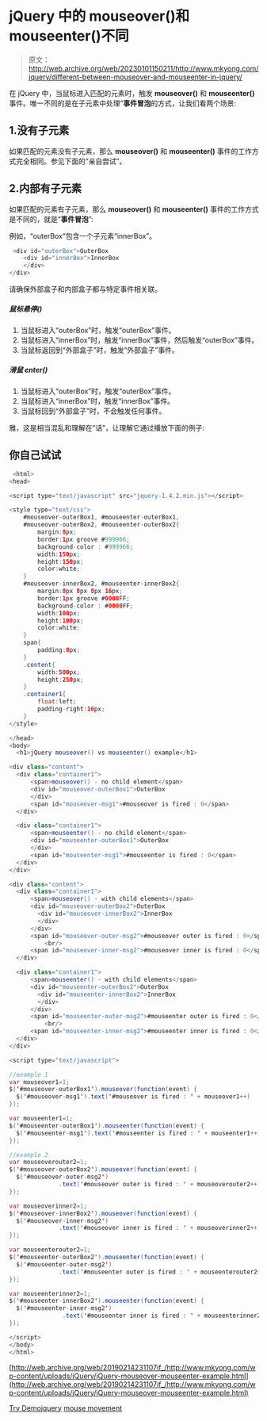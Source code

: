 # jQuery 中的 mouseover()和 mouseenter()不同

> 原文：<http://web.archive.org/web/20230101150211/http://www.mkyong.com/jquery/different-between-mouseover-and-mouseenter-in-jquery/>

在 jQuery 中，当鼠标进入匹配的元素时，触发 **mouseover()** 和 **mouseenter()** 事件。唯一不同的是在子元素中处理“**事件冒泡**的方式，让我们看两个场景:

## 1.没有子元素

如果匹配的元素没有子元素，那么 **mouseover()** 和 **mouseenter()** 事件的工作方式完全相同。参见下面的“亲自尝试”。

 ## 2.内部有子元素

如果匹配的元素有子元素，那么 **mouseover()** 和 **mouseenter()** 事件的工作方式是不同的，就是“**事件冒泡**”:

例如，“outerBox”包含一个子元素“innerBox”。

```java
 <div id="outerBox">OuterBox
	<div id="innerBox">InnerBox
	</div>
</div> 
```

请确保外部盒子和内部盒子都与特定事件相关联。

##### 鼠标悬停()

1.  当鼠标进入“outerBox”时，触发“outerBox”事件。
2.  当鼠标进入“innerBox”时，触发“innerBox”事件，然后触发“outerBox”事件。
3.  当鼠标返回到“外部盒子”时，触发“外部盒子”事件。

##### 滑鼠 enter()

1.  当鼠标进入“outerBox”时，触发“outerBox”事件。
2.  当鼠标进入“innerBox”时，触发“innerBox”事件。
3.  当鼠标回到“外部盒子”时，不会触发任何事件。

雅，这是相当混乱和理解在“话”，让理解它通过播放下面的例子:

 ## 你自己试试

```java
 <html>
<head>

<script type="text/javascript" src="jquery-1.4.2.min.js"></script>

<style type="text/css">
	#mouseover-outerBox1, #mouseenter-outerBox1,
	#mouseover-outerBox2, #mouseenter-outerBox2{
		margin:8px;
		border:1px groove #999966;
		background-color : #999966;
		width:150px;
		height:150px;
		color:white;
	}
	#mouseover-innerBox2, #mouseenter-innerBox2{
		margin:8px 8px 8px 16px;
		border:1px groove #0000FF;
		background-color : #0000FF;
		width:100px;
		height:100px;
		color:white;
	}
	span{
		padding:8px;
	}
	.content{
		width:500px;
		height:250px;
	}
	.container1{
		float:left;
		padding-right:16px;
	}
</style>

</head>
<body>
  <h1>jQuery mouseover() vs mouseenter() example</h1>

<div class="content">
  <div class="container1">
	  <span>mouseover() - no child element</span>
	  <div id="mouseover-outerBox1">OuterBox
	  </div>
	  <span id="mouseover-msg1">#mouseover is fired : 0</span>
  </div>

  <div class="container1">
  	  <span>mouseenter() - no child element</span>
	  <div id="mouseenter-outerBox1">OuterBox
	  </div>
	  <span id="mouseenter-msg1">#mouseenter is fired : 0</span>
  </div>
</div>

<div class="content">
  <div class="container1">
	  <span>mouseover() - with child elements</span>
	  <div id="mouseover-outerBox2">OuterBox
	  	<div id="mouseover-innerBox2">InnerBox
	  	</div>
	  </div>
	  <span id="mouseover-outer-msg2">#mouseover outer is fired : 0</span>
          <br/>
	  <span id="mouseover-inner-msg2">#mouseover inner is fired : 0</span>
  </div>

  <div class="container1">
  	  <span>mouseenter() - with child elements</span>
	  <div id="mouseenter-outerBox2">OuterBox
	  	<div id="mouseenter-innerBox2">InnerBox
	  	</div>
	  </div>
	  <span id="mouseenter-outer-msg2">#mouseenter outer is fired : 0</span>
          <br/>
	  <span id="mouseenter-inner-msg2">#mouseenter inner is fired : 0</span>
  </div>
</div>

<script type="text/javascript">

//example 1
var mouseover1=1;
$('#mouseover-outerBox1').mouseover(function(event) {
  $('#mouseover-msg1').text('#mouseover is fired : ' + mouseover1++)
});

var mouseenter1=1;
$('#mouseenter-outerBox1').mouseenter(function(event) {
  $('#mouseenter-msg1').text('#mouseenter is fired : ' + mouseenter1++)
});

//example 2
var mouseoverouter2=1;
$('#mouseover-outerBox2').mouseover(function(event) {
  $('#mouseover-outer-msg2')
              .text('#mouseover outer is fired : ' + mouseoverouter2++)
});

var mouseoverinner2=1;
$('#mouseover-innerBox2').mouseover(function(event) {
  $('#mouseover-inner-msg2')
              .text('#mouseover inner is fired : ' + mouseoverinner2++)
});

var mouseenterouter2=1;
$('#mouseenter-outerBox2').mouseenter(function(event) {
  $('#mouseenter-outer-msg2')
              .text('#mouseenter outer is fired : ' + mouseenterouter2++)
});

var mouseenterinner2=1;
$('#mouseenter-innerBox2').mouseenter(function(event) {
  $('#mouseenter-inner-msg2')
               .text('#mouseenter inner is fired : ' + mouseenterinner2++)
});

</script>
</body>
</html> 
```

[http://web.archive.org/web/20190214231107if_/http://www.mkyong.com/wp-content/uploads/jQuery/jQuery-mouseover-mouseenter-example.html](http://web.archive.org/web/20190214231107if_/http://www.mkyong.com/wp-content/uploads/jQuery/jQuery-mouseover-mouseenter-example.html)

[Try Demo](http://web.archive.org/web/20190214231107/http://www.mkyong.com/wp-content/uploads/jQuery/jQuery-mouseover-mouseenter-example.html)[jquery](http://web.archive.org/web/20190214231107/http://www.mkyong.com/tag/jquery/) [mouse movement](http://web.archive.org/web/20190214231107/http://www.mkyong.com/tag/mouse-movement/)







